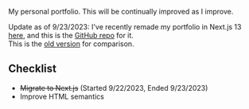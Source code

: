 My personal portfolio. This will be continually improved as I improve.

Update as of 9/23/2023: I've recently remade my portfolio in Next.js 13 [here](https://jdichh.vercel.app/), and this is the [GitHub repo](https://github.com/jdichh/portfolio-next) for it. <br> This is the [old version](https://jdichh.netlify.app/) for comparison.

## Checklist
<ul>
  <li><strike>Migrate to Next.js</strike> (Started 9/22/2023, Ended 9/23/2023)</li>
  <li>Improve HTML semantics</li>
</ul>
